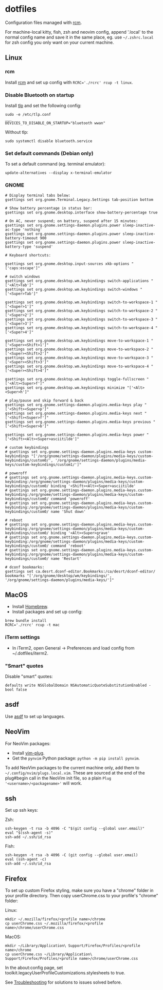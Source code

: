 # dotfiles

Configuration files managed with [rcm](https://github.com/thoughtbot/rcm).

For machine-local kitty, fish, zsh and neovim config, append '.local' to the
normal config name and save it in the same place, eg. use `~/.zshrc.local` for
zsh config you only want on your current machine.

## Linux

### rcm

Install [rcm](https://github.com/thoughtbot/rcm) and set up config with
`RCRC='./rcrc' rcup -t linux`.

### Disable Bluetooth on startup

Install [tlp](https://linrunner.de/tlp) and set the following config:

```
sudo -e /etc/tlp.conf
___
DEVICES_TO_DISABLE_ON_STARTUP="bluetooth wwan"
```

Without tlp:

```
sudo systemctl disable bluetooth.service
```

### Set default commands (Debian only)

To set a default command (eg. terminal emulator):

```
update-alternatives --display x-terminal-emulator
```

### GNOME

```
# Display terminal tabs below:
gsettings set org.gnome.Terminal.Legacy.Settings tab-position bottom

# Show battery percentage in status bar:
gsettings set org.gnome.desktop.interface show-battery-percentage true

# On AC, never suspend; on battery, suspend after 15 minutes:
gsettings set org.gnome.settings-daemon.plugins.power sleep-inactive-ac-type 'nothing'
gsettings set org.gnome.settings-daemon.plugins.power sleep-inactive-battery-timeout 900
gsettings set org.gnome.settings-daemon.plugins.power sleep-inactive-battery-type 'suspend'

# Keyboard shortcuts:

gsettings set org.gnome.desktop.input-sources xkb-options "['caps:escape']"

# switch windows
gsettings set org.gnome.desktop.wm.keybindings switch-applications "['<Alt>Tab']"
gsettings set org.gnome.desktop.wm.keybindings switch-windows "['<Super>Tab']"

gsettings set org.gnome.desktop.wm.keybindings switch-to-workspace-1 "['<Super>1']"
gsettings set org.gnome.desktop.wm.keybindings switch-to-workspace-2 "['<Super>2']"
gsettings set org.gnome.desktop.wm.keybindings switch-to-workspace-3 "['<Super>3']"
gsettings set org.gnome.desktop.wm.keybindings switch-to-workspace-4 "['<Super>4']"

gsettings set org.gnome.desktop.wm.keybindings move-to-workspace-1 "['<Super><Shift>1']"
gsettings set org.gnome.desktop.wm.keybindings move-to-workspace-2 "['<Super><Shift>2']"
gsettings set org.gnome.desktop.wm.keybindings move-to-workspace-3 "['<Super><Shift>3']"
gsettings set org.gnome.desktop.wm.keybindings move-to-workspace-4 "['<Super><Shift>4']"

gsettings set org.gnome.desktop.wm.keybindings toggle-fullscreen "['<Alt><Super>f']"
gsettings set org.gnome.desktop.wm.keybindings minimize "['<Alt><Super>h']"

# play/pause and skip forward & back
gsettings set org.gnome.settings-daemon.plugins.media-keys play "['<Shift><Super>p']"
gsettings set org.gnome.settings-daemon.plugins.media-keys next "['<Shift><Super>f']"
gsettings set org.gnome.settings-daemon.plugins.media-keys previous "['<Shift><Super>b']"

gsettings set org.gnome.settings-daemon.plugins.media-keys power "['<Shift><Alt><Super>asciitilde']"

# custom keybindings
# gsettings set org.gnome.settings-daemon.plugins.media-keys custom-keybindings "['/org/gnome/settings-daemon/plugins/media-keys/custom-keybindings/custom0/', '/org/gnome/settings-daemon/plugins/media-keys/custom-keybindings/custom1/']"

# poweroff
# gsettings set org.gnome.settings-daemon.plugins.media-keys.custom-keybinding:/org/gnome/settings-daemon/plugins/media-keys/custom-keybindings/custom0/ binding '<Shift><Alt><Super>asciitilde'
# gsettings set org.gnome.settings-daemon.plugins.media-keys.custom-keybinding:/org/gnome/settings-daemon/plugins/media-keys/custom-keybindings/custom0/ command 'poweroff'
# gsettings set org.gnome.settings-daemon.plugins.media-keys.custom-keybinding:/org/gnome/settings-daemon/plugins/media-keys/custom-keybindings/custom0/ name 'Shut down'

# reboot
# gsettings set org.gnome.settings-daemon.plugins.media-keys.custom-keybinding:/org/gnome/settings-daemon/plugins/media-keys/custom-keybindings/custom0/ binding '<Alt><Super>grave'
# gsettings set org.gnome.settings-daemon.plugins.media-keys.custom-keybinding:/org/gnome/settings-daemon/plugins/media-keys/custom-keybindings/custom0/ command 'reboot'
# gsettings set org.gnome.settings-daemon.plugins.media-keys.custom-keybinding:/org/gnome/settings-daemon/plugins/media-keys/custom-keybindings/custom0/ name 'Restart'

# dconf bookmarks:
gsettings set ca.desrt.dconf-editor.Bookmarks:/ca/desrt/dconf-editor/ bookmarks "['/org/gnome/desktop/wm/keybindings/', '/org/gnome/settings-daemon/plugins/media-keys/']"
```

## MacOS

- Install [Homebrew](https://brew.sh/).
- Install packages and set up config:

```
brew bundle install
RCRC='./rcrc' rcup -t mac
```

### iTerm settings

- In iTerm2, open General -> Preferences and load config from
  ~/.dotfiles/iterm2.

### "Smart" quotes

Disable "smart" quotes:

```
defaults write NSGlobalDomain NSAutomaticQuoteSubstitutionEnabled -bool false
```

## asdf

Use [asdf](https://asdf-vm.com) to set up languages.

## NeoVim

For NeoVim packages:
  - Install [vim-plug](https://github.com/junegunn/vim-plug).
  - Get the `pynvim` Python package: `python -m pip install pynvim`.

To add NeoVim packages to the current machine only, add them to
`~/.config/nvim/plugs.local.vim`. These are sourced at the end of the
plug#begin call in the NeoVim init file, so a plain
`Plug '<username>/<packagename>'` will work.

## ssh

Set up ssh keys:

Zsh:

```
ssh-keygen -t rsa -b 4096 -C "$(git config --global user.email)"
eval "$(ssh-agent -s)"
ssh-add ~/.ssh/id_rsa
```

Fish:

```
ssh-keygen -t rsa -b 4096 -C (git config --global user.email)
eval (ssh-agent -c)
ssh-add ~/.ssh/id_rsa
```

## Firefox

To set up custom Firefox styling, make sure you have a "chrome" folder in your
profile directory. Then copy userChrome.css to your profile's "chrome" folder:

Linux:

```
mkdir ~/.mozilla/firefox/<profile name>/chrome
cp userChrome.css ~/.mozilla/firefox/<profile name>/chrome/userChrome.css
```

MacOS:

```
mkdir ~/Library/Application\ Support/Firefox/Profiles/<profile name>/chrome
cp userChrome.css ~/Library/Application\ Support/Firefox/Profiles/<profile name>/chrome/userChrome.css
```

In the about:config page, set
toolkit.legacyUserProfileCustomizations.stylesheets to true.

See [Troubleshooting](Troubleshooting.md) for solutions to issues solved before.
